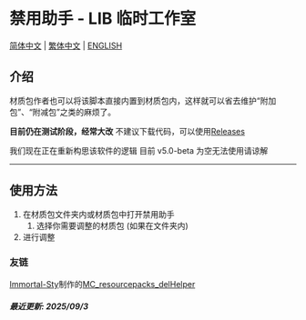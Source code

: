 # 禁用助手 - LIB 临时工作室

[简体中文](README.md) | [繁体中文](docs/README_zh-TC.md) | [ENGLISH](docs/README_EN.md)


## 介绍

材质包作者也可以将该脚本直接内置到材质包内，这样就可以省去维护“附加包”、“附减包”之类的麻烦了。

**目前仍在测试阶段，经常大改**
不建议下载代码，可以使用[Releases](https://github.com/LIBPS/Disable_Helper/releases)

我们现在正在重新构思该软件的逻辑
目前 v5.0-beta 为空无法使用请谅解


---



## 使用方法

1. 在材质包文件夹内或材质包中打开禁用助手
   1. 选择你需要调整的材质包 (如果在文件夹内)
2. 进行调整

### 友链

[Immortal-Sty](https://github.com/Immortal-Sty)制作的[MC_resourcepacks_delHelper](https://github.com/Immortal-Sty/MC_resourcepacks_delHelper "一个v1.0-beta的改版")

##### 最近更新: 2025/09/3
